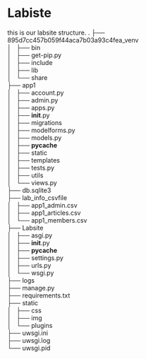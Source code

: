 # Labiste

this is our labsite structure.
.
├── 895d7cc457b059f44aca7b03a93c4fea_venv  
│   ├── bin  
│   ├── get-pip.py  
│   ├── include  
│   ├── lib  
│   └── share  
├── app1  
│   ├── account.py  
│   ├── admin.py  
│   ├── apps.py  
│   ├── __init__.py  
│   ├── migrations  
│   ├── modelforms.py  
│   ├── models.py  
│   ├── __pycache__  
│   ├── static  
│   ├── templates  
│   ├── tests.py  
│   ├── utils  
│   └── views.py  
├── db.sqlite3  
├── lab_info_csvfile  
│   ├── app1_admin.csv  
│   ├── app1_articles.csv  
│   └── app1_members.csv  
├── Labsite  
│   ├── asgi.py  
│   ├── __init__.py  
│   ├── __pycache__  
│   ├── settings.py  
│   ├── urls.py  
│   └── wsgi.py  
├── logs  
├── manage.py  
├── requirements.txt  
├── static  
│   ├── css  
│   ├── img  
│   └── plugins  
├── uwsgi.ini  
├── uwsgi.log  
└── uwsgi.pid  
